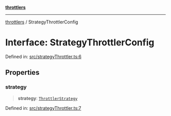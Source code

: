 [**throttlers**](../README.md)

***

[throttlers](../globals.md) / StrategyThrottlerConfig

# Interface: StrategyThrottlerConfig

Defined in: [src/strategyThrottler.ts:6](https://github.com/havelessbemore/throttlers/blob/3e64dbc7f42ad7431d8e4aaaafc9787d4a004f91/src/strategyThrottler.ts#L6)

## Properties

### strategy

> **strategy**: [`ThrottlerStrategy`](ThrottlerStrategy.md)

Defined in: [src/strategyThrottler.ts:7](https://github.com/havelessbemore/throttlers/blob/3e64dbc7f42ad7431d8e4aaaafc9787d4a004f91/src/strategyThrottler.ts#L7)
